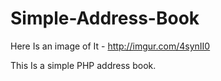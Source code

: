 Simple-Address-Book
===================
Here Is an image of It - http://imgur.com/4synII0

This Is a simple PHP address book.
